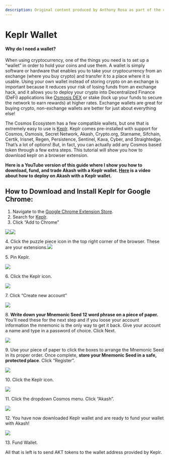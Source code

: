 ```yaml
---
description: Original content produced by Anthony Rosa as part of the community challenge.
---
```


# Keplr Wallet

#### Why do I need a wallet?

When using cryptocurrency, one of the things you need is to set up a “wallet” in order to hold your coins and use them. A wallet is simply software or hardware that enables you to take your cryptocurrency from an exchange (where you buy crypto) and transfer it to a place where it is usable. Using your own wallet instead of storing crypto on an exchange is important because it reduces your risk of losing funds from an exchange hack, and it allows you to deploy your crypto into Decentralized Finance (DeFi) applications like [Osmosis DEX](https://app.osmosis.zone) or stake (lock up your funds to secure the network to earn rewards) at higher rates. Exchange wallets are great for buying crypto, non-exchange wallets are better for just about everything else!

The Cosmos Ecosystem has a few compatible wallets, but one that is extremely easy to use is [Keplr](https://keplr.app). Keplr comes pre-installed with support for Cosmos, Osmosis, Secret Network, Akash, Crypto.org, Starname, Sifchain, Certik, Irisnet, Regen, Persistence, Sentinel, Kava, Cyber, and Straightedge. That’s a lot of options! But, in fact, you can actually add any Cosmos based token through a few extra steps. This tutorial will show you how to download keplr on a browser extension.&#x20;

**Here is a YouTube version of this guide where I show you how to download, fund, and trade Akash with a Keplr wallet. **[**Here**](https://www.youtube.com/watch?v=KGu3wiwcxNc\&t=642s)** is a video about how to deploy on Akash with a Keplr wallet.**

## How to Download and Install Keplr for Google Chrome: <a href="2a14" id="2a14"></a>

1. Navigate to the [Google Chrome Extension Store](https://chrome.google.com/webstore/category/extensions?hl=en).
2. Search for [Keplr](https://chrome.google.com/webstore/detail/keplr/dmkamcknogkgcdfhhbddcghachkejeap?hl=en).
3. Click “Add to Chrome”

![](https://miro.medium.com/max/60/1\*b-gl3aaJpxx4\_VAK4T58QA.png?q=20)![](https://miro.medium.com/max/1400/1\*b-gl3aaJpxx4\_VAK4T58QA.png)

4\. Click the puzzle piece icon in the top right corner of the browser. These are your extensions.![](https://miro.medium.com/max/408/1\*6TXuj66rkr9uDZ3K3U6x\_A.png)

5\. Pin Keplr.

![](https://miro.medium.com/max/600/1\*A3LlAK2TNjx4jGEgK5HCiw.png)

6\. Click the Keplr icon.

![](https://miro.medium.com/max/272/1\*fUjYWaDxVltwkbu\_LWjsvg.png)

7\. Click “Create new account”

![](https://miro.medium.com/max/1288/1\*eu6QM\_p5jbeorJQTWXMNXg.png)

8\. **Write down your Mnemonic Seed 12 word phrase on a piece of paper.** You’ll need these for the next step and if you loose your account information the mnemonic is the only way to get it back. Give your account a name and type in a password of choice. Click Next.

![](https://miro.medium.com/max/1400/1\*3j8sS3D8YIJbBhNsb2uiig.png)

9\. Use your piece of paper to click the boxes to arrange the Mnemonic Seed in its proper order. Once complete, **store your Mnemonic Seed in a safe, protected place**. Click “Register”.

![](https://miro.medium.com/max/1400/1\*8ax\_97-t6IRo2mWw7HV1cg.png)

10\. Click the Keplr icon.

![](https://miro.medium.com/max/272/1\*OFgsSrkW2yYXQHujo9uI4Q.png)

11\. Click the dropdown Cosmos menu. Click “Akash”.

![](https://miro.medium.com/max/744/1\*PPobLOFbdYCNhXEyWmTxxw.png)

12\. You have now downloaded Keplr wallet and are ready to fund your wallet with Akash!

![](https://miro.medium.com/max/736/1\*kF2UUXQgSei23dqutkDNVg.png)

13\. Fund Wallet.

All that is left is to send AKT tokens to the wallet address provided by Keplr. &#x20;
